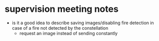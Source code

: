 # supervision meeting notes
* is it a good idea to describe saving images/disabling fire detection in case of a fire not detected by the constellation
	* request an image instead of sending constantly
